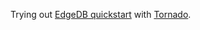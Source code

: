 Trying out [EdgeDB quickstart](https://www.edgedb.com/docs/guides/quickstart) with [Tornado](https://www.tornadoweb.org/).
